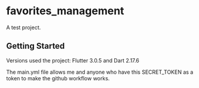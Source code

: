 # favorites_management

A test project.

## Getting Started

Versions used the project: Flutter 3.0.5 and Dart 2.17.6

The main.yml file allows me and anyone who have this SECRET_TOKEN as a token to make the github workflow works.
